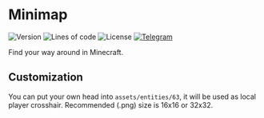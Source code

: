 # Minimap

![Version](https://img.shields.io/badge/dynamic/json?label=version&query=version&url=https://raw.githubusercontent.com/nernar/minimap/master/mod.info&color=D19121&logoColor=white&logo=clockify&style=flat-square)
![Lines of code](https://img.shields.io/tokei/lines/github/nernar/minimap?color=2727E3&logoColor=white&logo=sourcegraph&style=flat-square)
![License](https://img.shields.io/github/license/nernar/minimap?color=D22128&logoColor=white&logo=apache&style=flat-square)
[![Telegram](https://img.shields.io/badge/channel-gray?logo=telegram&style=flat-square)](https://t.me/ntInsideChat)

Find your way around in Minecraft.

## Customization

You can put your own head into `assets/entities/63`, it will be used as local player crosshair. Recommended (.png) size is 16x16 or 32x32.
